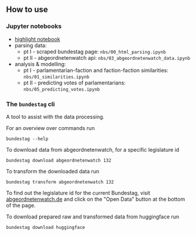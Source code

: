 ## How to use

### Jupyter notebooks

* [highlight notebook](analysis-highlights.ipynb)
* parsing data:
    * pt I - scraped bundestag page: `nbs/00_html_parsing.ipynb`
    * pt II - abgeordnetenwatch api: `nbs/03_abgeordnetenwatch_data.ipynb`
* analysis & modelling:
    * pt I - parlamentarian-faction and faction-faction similarities: `nbs/01_similarities.ipynb`
    * pt II - predicting votes of parlamentarians: `nbs/05_predicting_votes.ipynb`

### The `bundestag` cli

A tool to assist with the data processing.

For an overview over commands run
```shell
bundestag --help
```

To download data from abgeordnetenwatch, for a specific legislature id
```shell
bundestag download abgeordnetenwatch 132
```

To transform the downloaded data run
```shell
bundestag transform abgeordnetenwatch 132
```

To find out the legislature id for the current Bundestag, visit [abgeordnetenwatch.de](https://www.abgeordnetenwatch.de/bundestag) and click on the "Open Data" button at the bottom of the page.

To download prepared raw and transformed data from huggingface run
```shell
bundestag download huggingface
```
